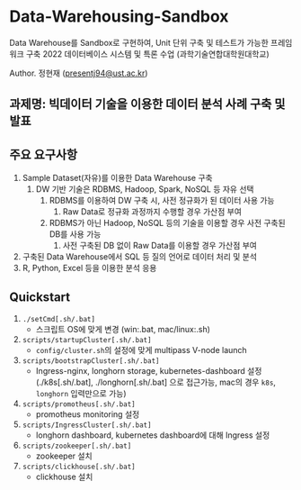 

# Data-Warehousing-Sandbox

Data Warehouse를 Sandbox로 구현하여, Unit 단위 구축 및 테스트가 가능한 프레임워크 구축
2022 데이터베이스 시스템 및 특론 수업 (과학기술연합대학원대학교)

Author. 정현재 (presentj94@ust.ac.kr)

## 과제명: 빅데이터 기술을 이용한 데이터 분석 사례 구축 및 발표

## 주요 요구사항

1. Sample Dataset(자유)를 이용한 Data Warehouse 구축
   1. DW 기반 기술은 RDBMS, Hadoop, Spark, NoSQL 등 자유 선택
      1. RDBMS를 이용하여 DW 구축 시, 사전 정규화가 된 데이터 사용 가능
         1. Raw Data로 정규화 과정까지 수행할 경우 가산점 부여
      2. RDBMS가 아닌 Hadoop, NoSQL 등의 기술을 이용할 경우 사전 구축된 DB를 사용 가능
         1. 사전 구축된 DB 없이 Raw Data를 이용할 경우 가산점 부여
2. 구축된 Data Warehouse에서 SQL 등 질의 언어로 데이터 처리 및 분석
3. R, Python, Excel 등을 이용한 분석 응용

## Quickstart

1. `./setCmd[.sh/.bat]`
   - 스크립트 OS에 맞게 변경 (win:.bat, mac/linux:.sh)
2. `scripts/startupCluster[.sh/.bat]`
   - `config/cluster.sh`의 설정에 맞게 multipass V-node launch
3. `scripts/bootstrapCluster[.sh/.bat]`
   - Ingress-nginx, longhorn storage, kubernetes-dashboard 설정 (./k8s[.sh/.bat], ./longhorn[.sh/.bat] 으로 접근가능, mac의 경우 `k8s`, `longhorn` 입력만으로 가능)
4. `scripts/promotheus[.sh/.bat]`
   - promotheus monitoring 설정
5. `scripts/IngressCluster[.sh/.bat]`
   - longhorn dashboard, kubernetes dashboard에 대해 Ingress 설정
6. `scripts/zookeeper[.sh/.bat]`
   - zookeeper 설치
7. `scripts/clickhouse[.sh/.bat]`
   - clickhouse 설치

